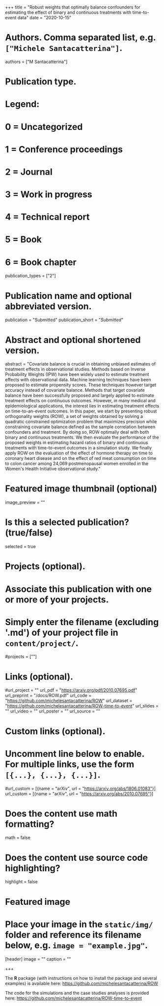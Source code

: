 +++
title = "Robust weights that optimally balance confounders for estimating the effect of binary and continuous treatments with time-to-event data"
date = "2020-10-15"

# Authors. Comma separated list, e.g. `["Michele Santacatterina"]`.
authors = ["M Santacatterina"]

# Publication type.
# Legend:
# 0 = Uncategorized
# 1 = Conference proceedings
# 2 = Journal
# 3 = Work in progress
# 4 = Technical report
# 5 = Book
# 6 = Book chapter
publication_types = ["2"]

# Publication name and optional abbreviated version.
publication = "Submitted"
publication_short = "*Submitted*"

# Abstract and optional shortened version.
abstract = "Covariate balance is crucial in obtaining unbiased estimates of treatment effects in observational studies. Methods based on Inverse Probability Weights (IPW) have been widely used to estimate treatment effects with observational data. Machine learning techniques have been proposed to estimate propensity scores. These techniques however target accuracy instead of covariate balance. Methods that target covariate balance have been successfully proposed and largely applied to estimate treatment effects on continuous outcomes. However, in many medical and epidemiological applications, the interest lies in estimating treatment effects on time-to-an-event outcomes. In this paper, we start by presenting robust orthogonality weights (ROW), a set of weights obtained by solving a quadratic constrained optimization problem that maximizes precision while constraining covariate balance defined as the sample correlation between confounders and treatment. By doing so, ROW optimally deal with both binary and continuous treatments. We then evaluate the performance of the proposed weights in estimating hazard ratios of binary and continuous treatments with time-to-event outcomes in a simulation study. We finally apply ROW on the evaluation of the effect of hormone therapy on time to coronary heart disease and on the effect of red meat consumption on time to colon cancer among 24,069 postmenopausal women enrolled in the Women's Health Initiative observational study."



# Featured image thumbnail (optional)
image_preview = ""

# Is this a selected publication? (true/false)
selected = true

# Projects (optional).
#   Associate this publication with one or more of your projects.
#   Simply enter the filename (excluding '.md') of your project file in `content/project/`.
#projects = [""]

# Links (optional).
#url_project = ""
url_pdf = "https://arxiv.org/pdf/2010.07695.pdf"
url_preprint = "/docs/ROW.pdf"
url_code = "https://github.com/michelesantacatterina/ROW"
url_dataset = "https://github.com/michelesantacatterina/ROW-time-to-event"
url_slides = ""
url_video = ""
url_poster = ""
url_source = ""

# Custom links (optional).
#   Uncomment line below to enable. For multiple links, use the form `[{...}, {...}, {...}]`.
#url_custom = [{name = "arXiv", url = "https://arxiv.org/abs/1806.01083"}]
url_custom = [{name = "arXiv", url = "https://arxiv.org/abs/2010.07695"}]

# Does the content use math formatting?
math = false

# Does the content use source code highlighting?
highlight = false

# Featured image
# Place your image in the `static/img/` folder and reference its filename below, e.g. `image = "example.jpg"`.
[header]
image = ""
caption = ""

+++

The **R** package (with instructions on how to install the package and several examples) is available here: https://github.com/michelesantacatterina/ROW

The code for the simulations and the case studies analyses is provided here: 
https://github.com/michelesantacatterina/ROW-time-to-event
